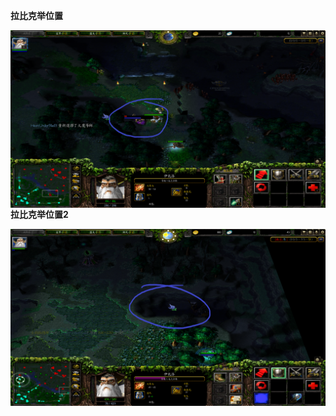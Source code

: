 **拉比克举位置**

<img src="./img/拉比克举位置.png" alt="拉比克举位置" style="zoom: 50%;" align="left" />

**拉比克举位置2**

<img src="./img/拉比克举位置2.png" alt="拉比克举位置" style="zoom: 50%;" align="left" />

